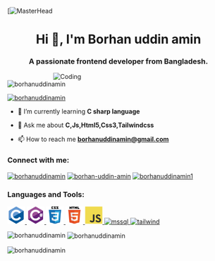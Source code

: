  [![MasterHead](https://media1.giphy.com/media/RbDKaczqWovIugyJmW/giphy.gif?cid=790b76119bdb76324297c92af12c37ba7fbb44cfb63c687b&rid=giphy.gif&ct=g)
<h1 align="center">Hi 👋, I'm Borhan uddin amin</h1>
<h3 align="center">A passionate frontend developer from Bangladesh.</h3>
<img align="right" alt="Coding" width="400" src="https://media4.giphy.com/media/VTtANKl0beDFQRLDTh/giphy.gif?cid=790b761147ae238a6a45f44fa948d170ecdea7ae1150b7cb&rid=giphy.gif&ct=g">

<p align="left"> <img src="https://komarev.com/ghpvc/?username=borhanuddinamin&label=Profile%20views&color=0e75b6&style=flat" alt="borhanuddinamin" /> </p>

<p align="left"> <a href="https://github.com/ryo-ma/github-profile-trophy"><img src="https://github-profile-trophy.vercel.app/?username=borhanuddinamin" alt="borhanuddinamin" /></a> </p>

- 🌱 I’m currently learning **C sharp language**

- 💬 Ask me about **C,Js,Html5,Css3,Tailwindcss**

- 📫 How to reach me **borhanuddinamin@gmail.com**

<h3 align="left">Connect with me:</h3>
<p align="left">
<a href="https://codepen.io/borhanuddinamin" target="blank"><img align="center" src="https://raw.githubusercontent.com/rahuldkjain/github-profile-readme-generator/master/src/images/icons/Social/codepen.svg" alt="borhanuddinamin" height="30" width="40" /></a>
<a href="https://linkedin.com/in/borhan-uddin-amin" target="blank"><img align="center" src="https://raw.githubusercontent.com/rahuldkjain/github-profile-readme-generator/master/src/images/icons/Social/linked-in-alt.svg" alt="borhan-uddin-amin" height="30" width="40" /></a>
<a href="https://fb.com/borhanuddinamin1" target="blank"><img align="center" src="https://raw.githubusercontent.com/rahuldkjain/github-profile-readme-generator/master/src/images/icons/Social/facebook.svg" alt="borhanuddinamin1" height="30" width="40" /></a>
</p>

<h3 align="left">Languages and Tools:</h3>
<p align="left"> <a href="https://www.cprogramming.com/" target="_blank" rel="noreferrer"> <img src="https://raw.githubusercontent.com/devicons/devicon/master/icons/c/c-original.svg" alt="c" width="40" height="40"/> </a> <a href="https://www.w3schools.com/cs/" target="_blank" rel="noreferrer"> <img src="https://raw.githubusercontent.com/devicons/devicon/master/icons/csharp/csharp-original.svg" alt="csharp" width="40" height="40"/> </a> <a href="https://www.w3schools.com/css/" target="_blank" rel="noreferrer"> <img src="https://raw.githubusercontent.com/devicons/devicon/master/icons/css3/css3-original-wordmark.svg" alt="css3" width="40" height="40"/> </a> <a href="https://www.w3.org/html/" target="_blank" rel="noreferrer"> <img src="https://raw.githubusercontent.com/devicons/devicon/master/icons/html5/html5-original-wordmark.svg" alt="html5" width="40" height="40"/> </a> <a href="https://developer.mozilla.org/en-US/docs/Web/JavaScript" target="_blank" rel="noreferrer"> <img src="https://raw.githubusercontent.com/devicons/devicon/master/icons/javascript/javascript-original.svg" alt="javascript" width="40" height="40"/> </a> <a href="https://www.microsoft.com/en-us/sql-server" target="_blank" rel="noreferrer"> <img src="https://www.svgrepo.com/show/303229/microsoft-sql-server-logo.svg" alt="mssql" width="40" height="40"/> </a> <a href="https://tailwindcss.com/" target="_blank" rel="noreferrer"> <img src="https://www.vectorlogo.zone/logos/tailwindcss/tailwindcss-icon.svg" alt="tailwind" width="40" height="40"/> </a> </p>

<p><img align="left" src="https://github-readme-stats.vercel.app/api/top-langs?username=borhanuddinamin&show_icons=true&locale=en&layout=compact" alt="borhanuddinamin" /></p>

<p>&nbsp;<img align="center" src="https://github-readme-stats.vercel.app/api?username=borhanuddinamin&show_icons=true&locale=en" alt="borhanuddinamin" /></p>

<p><img align="center" src="https://github-readme-streak-stats.herokuapp.com/?user=borhanuddinamin&" alt="borhanuddinamin" /></p>
